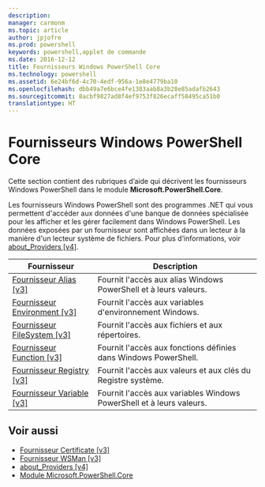 ```yaml
---
description: 
manager: carmonm
ms.topic: article
author: jpjofre
ms.prod: powershell
keywords: powershell,applet de commande
ms.date: 2016-12-12
title: Fournisseurs Windows PowerShell Core
ms.technology: powershell
ms.assetid: 6e24bf6d-4c70-4edf-956a-1e8e4779ba10
ms.openlocfilehash: dbb49a7e6bce4fe1383aab8a3b28e85adafb2643
ms.sourcegitcommit: 8acbf9827ad8f4ef9753f826ecaff58495ca51b0
translationtype: HT
---
```

# <a name="windows-powershell-core-providers"></a>Fournisseurs Windows PowerShell Core
Cette section contient des rubriques d’aide qui décrivent les fournisseurs Windows PowerShell dans le module **Microsoft.PowerShell.Core**.

Les fournisseurs Windows PowerShell sont des programmes .NET qui vous permettent d'accéder aux données d'une banque de données spécialisée pour les afficher et les gérer facilement dans Windows PowerShell. Les données exposées par un fournisseur sont affichées dans un lecteur à la manière d'un lecteur système de fichiers. Pour plus d’informations, voir [about_Providers [v4]](https://technet.microsoft.com/en-us/library/2d9b3f32-be78-49ad-a547-21231c803242).

|Fournisseur|Description|
|------------|---------------|
|[Fournisseur Alias [v3]](https://technet.microsoft.com/en-us/library/dce3f872-aeff-4eb2-8b38-876cd612fc29)|Fournit l'accès aux alias Windows PowerShell et à leurs valeurs.|
|[Fournisseur Environment [v3]](https://technet.microsoft.com/en-us/library/94fcd05d-e702-4706-9b7d-ad7e5fd0ec09)|Fournit l'accès aux variables d'environnement Windows.|
|[Fournisseur FileSystem [v3]](https://technet.microsoft.com/en-us/library/0e494537-dfdf-437a-8b27-c21e30aa1f9f)|Fournit l'accès aux fichiers et aux répertoires.|
|[Fournisseur Function [v3]](https://technet.microsoft.com/en-us/library/7dfc92f4-9a88-4399-978d-6d5d224b3e76)|Fournit l'accès aux fonctions définies dans Windows PowerShell.|
|[Fournisseur Registry [v3]](https://technet.microsoft.com/en-us/library/d3c8013c-8caa-48d7-9feb-bfef0d95926e)|Fournit l'accès aux valeurs et aux clés du Registre système.|
|[Fournisseur Variable [v3]](https://technet.microsoft.com/en-us/library/78dbcbbd-7946-4b9b-b75b-146f247f821c)|Fournit l'accès aux variables Windows PowerShell et à leurs valeurs.|

## <a name="see-also"></a>Voir aussi
- [Fournisseur Certificate [v3]](https://technet.microsoft.com/en-us/library/3f743541-d0c6-4670-809a-b16fb01f7c4d)
- [Fournisseur WSMan [v3]](https://technet.microsoft.com/en-us/library/4c3d8d36-4f7a-4211-996f-64110e4b2eb7)
- [about_Providers [v4]](https://technet.microsoft.com/en-us/library/2d9b3f32-be78-49ad-a547-21231c803242)
- [Module Microsoft.PowerShell.Core](Microsoft.PowerShell.Core-Module.md)

